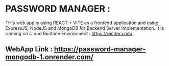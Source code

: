 # PASSWORD MANAGER :
THis web app is using REACT + VITE as a frontend application and using ExpressJS, NodeJS and MongoDB for Backend Server Implementation.
It is running on Cloud Runtime Environment : https://render.com/
## WebApp Link : https://password-manager-mongodb-1.onrender.com/
